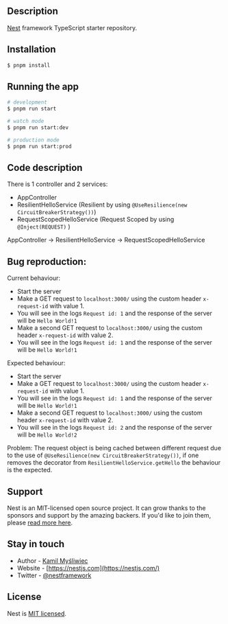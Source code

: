 ## Description

[Nest](https://github.com/nestjs/nest) framework TypeScript starter repository.

## Installation

```bash
$ pnpm install
```

## Running the app

```bash
# development
$ pnpm run start

# watch mode
$ pnpm run start:dev

# production mode
$ pnpm run start:prod
```

## Code description
There is 1 controller and 2 services:
- AppController
- ResilientHelloService (Resilient by using `@UseResilience(new CircuitBreakerStrategy())`)
- RequestScopedHelloService (Request Scoped by using `@Inject(REQUEST)` )

AppController -> ResilientHelloService -> RequestScopedHelloService

## Bug reproduction:
  
Current behaviour:
- Start the server
- Make a GET request to `localhost:3000/` using the custom header `x-request-id` with value 1.
- You will see in the logs `Request id: 1` and the response of the server will be `Hello World!1`
- Make a second GET request to `localhost:3000/` using the custom header `x-request-id` with value 2.
- You will see in the logs `Request id: 1` and the response of the server will be `Hello World!1`

Expected behaviour:
- Start the server
- Make a GET request to `localhost:3000/` using the custom header `x-request-id` with value 1.
- You will see in the logs `Request id: 1` and the response of the server will be `Hello World!1`
- Make a second GET request to `localhost:3000/` using the custom header `x-request-id` with value 2.
- You will see in the logs `Request id: 2` and the response of the server will be `Hello World!2`

Problem:
The request object is being cached between different request due to the use of `@UseResilience(new CircuitBreakerStrategy())`, if one removes the decorator from `ResilientHelloService.getHello` the behaviour is the expected.


## Support

Nest is an MIT-licensed open source project. It can grow thanks to the sponsors and support by the amazing backers. If you'd like to join them, please [read more here](https://docs.nestjs.com/support).

## Stay in touch

- Author - [Kamil Myśliwiec](https://kamilmysliwiec.com)
- Website - [https://nestjs.com](https://nestjs.com/)
- Twitter - [@nestframework](https://twitter.com/nestframework)

## License

Nest is [MIT licensed](LICENSE).
